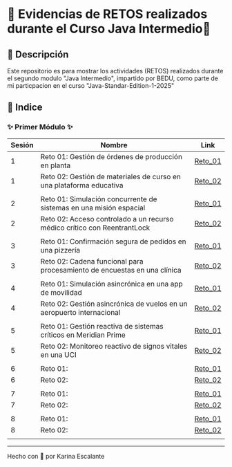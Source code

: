# 🩷 Evidencias de RETOS realizados durante el Curso Java Intermedio🩷

## 🤍 Descripción
Este repositorio es para mostrar los actividades (RETOS) realizados durante el segundo modulo "Java Intermedio", impartido por BEDU, como parte de mi particpacion en el curso "Java-Standar-Edition-1-2025" 

## 🤍 Indice

###      ✨ Primer Módulo ✨
| Sesión | Nombre | Link |
|---|---|---|
| 1 | Reto 01: Gestión de órdenes de producción en planta | [Reto_01](https://github.com/KatyE0/Curso_Java_Intermedio/tree/main/Segundo_Modulo/Sesion_01/Reto_01) |
| 1 | Reto 02: Gestión de materiales de curso en una plataforma educativa | [Reto_02](https://github.com/KatyE0/Curso_Java_Intermedio/tree/main/Segundo_Modulo/Sesion_01/Reto_02) |
||||
| 2 | Reto 01: Simulación concurrente de sistemas en una misión espacial | [Reto_01]() |
| 2 | Reto 02: Acceso controlado a un recurso médico crítico con ReentrantLock | [Reto_02]() |
||||
| 3 | Reto 01: Confirmación segura de pedidos en una pizzería | [Reto_01]() |
| 3 | Reto 02: Cadena funcional para procesamiento de encuestas en una clínica | [Reto_02]() |
||||
| 4 | Reto 01: Simulación asincrónica en una app de movilidad | [Reto_01]() |
| 4 | Reto 02: Gestión asincrónica de vuelos en un aeropuerto internacional | [Reto_02]() |
||||
| 5 | Reto 01: Gestión reactiva de sistemas críticos en Meridian Prime | [Reto_01]() |
| 5 | Reto 02: Monitoreo reactivo de signos vitales en una UCI| [Reto_02]() |
||||
| 6 | Reto 01: | [Reto_01]() |
| 6 | Reto 02: | [Reto_02]() |
||||
| 7 | Reto 01: | [Reto_01]() |
| 7 | Reto 02: | [Reto_02]() |
||||
| 8 | Reto 01: | [Reto_01]() |
| 8 | Reto 02: | [Reto_02]() |
||||

---
Hecho con 🤍 por Karina Escalante

